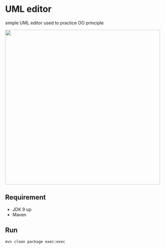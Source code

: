 # UML editor

simple UML editor used to practice OO principle 

<img src="https://i.imgur.com/cQkTQUs.png" width="500" >

## Requirement

* JDK 9 up
* Maven

## Run

```
mvn clean package exec:exec
```
